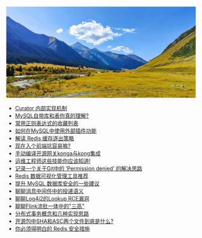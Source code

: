<script>
var pageHeader=document.getElementsByClassName("page-header")[0].innerHTML;
pageHeader="<center><img style='border-radius: 50% \!important;' src='https://avatars.githubusercontent.com/u/88264073?s=400&amp;u=63e618520a5b6aa87636714e69f8228374c4e9b1&amp;v=4' width='200' height='200' alt='@anigkus' title='Github of Anigkus' ></center>"+pageHeader;
document.getElementsByClassName("page-header")[0].innerHTML=pageHeader;
</script>

![Anigkus github article template title](../assets/images/figure-1.jpeg "Github of Anigkus") <br/>

- [Curator 内部实现机制](./curator-internal-implementation-mechanism.md)<br/>
- [MySQL自带库和表你真的理解?](./do-you-really-understand-mysql-is-own-libraries-and-tables.md)<br/>
- [常用正则表达式的收藏列表](./favorite-list-of-frequently-used-regular-expressions.md)<br/>
- [如何在MySQL中使用外部插件功能](./how-to-use-external-plugin-functionality-in-mysql.md)<br/>
- [解读 Redis 缓存逐出策略](./interpretation-of-redis-cache-eviction-strategy.md)<br/>
- [现在入个前端坑容易嘛?](./is-it-easy-to-enter-a-front-end-pit-now.md)<br/>
- [手动编译开源网关konga与kong集成](./manually-compile-open-source-gateway-konga-and-integrate-with-kong.md)<br/>
- [运维工程师这些技能你应该知道!](./operation-and-maintenance-engineer-these-skills-you-should-know.md)<br/>
- [记录一个关于Git中的 ‘Permission denied’ 的解决思路](./record-a-solution-about-permission-denied-in-git.md)<br/>
- [Redis 数据可视化管理工具推荐](./redis-data-visualization-management-tool-recommendation.md)<br/>
- [提升 MySQL 数据库安全的一些建议](./some-suggestions-for-improving-mysql-database-security.md)<br/>
- [聊聊消息中间件中的投递语义](./talk-about-delivery-semantics-in-message-middleware.md)<br/>
- [聊聊Log4j2的Lookup RCE漏洞](./talk-about-the-lookup-rce-vulnerability-of-log4j2.md)<br/>
- [聊聊Flink流批一体中的"三高"](./talk-about-the-three-highs-in-the-integration-of-flink-streaming-and-batching.md)<br/>
- [分布式事务概念和几种实现思路](./the-concept-of-distributed-transaction-and-several-implementation-ideas.md)<br/>
- [开源包中SHA和ASC两个文件到底是什么?](./what-are-the-sha-and-asc-files-in-the-open-source-package.md)<br/>
- [你必须得明白的 Redis 安全措施](./you-must-understand-redis-security-measures.md)<br/>

